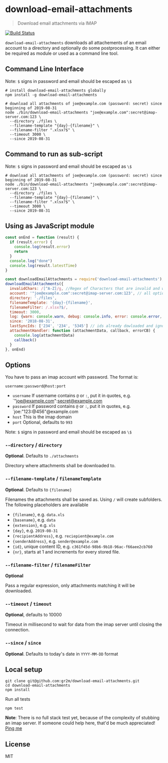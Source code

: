 # download-email-attachments

> Download email attachments via IMAP

[![Build Status](https://travis-ci.org/eHealthAfrica/download-email-attachments.png?branch=master)](https://travis-ci.org/eHealthAfrica/download-email-attachments/)

`download-email-attachments` downloads all attachements of an email account
to a directory and optionally do some postprocessing. It can either be required as module or used as
a command line tool.

## Command Line Interface

Note: `$` signs in password and email should be escaped as `\$`

```
# install download-email-attachments globally
npm install -g download-email-attachments

# download all attachments of joe@example.com (password: secret) since beginning of 2019-08-31
node ./bin/download-email-attachments "joe@example.com":secret@imap-server.com:123 \
  --directory ./files \
  --filename-template "{day}-{filename}" \
  --filename-filter ".xlsx?$" \
  --timeout 3000 \
  --since 2019-08-31

```

## Command to run as sub-script

Note: `$` signs in password and email should be escaped as `\$`

```
# download all attachments of joe@example.com (password: secret) since beginning of 2019-08-31
node ./bin/download-email-attachments "joe@example.com":secret@imap-server.com:123 \
  --directory ./files \
  --filename-template "{day}-{filename}" \
  --filename-filter ".xlsx?$" \
  --timeout 3000 \
  --since 2019-08-31

```

## Using as JavaScript module

```js
const onEnd = function (result) {
  if (result.error) {
    console.log(result.error)
    return
  }
  console.log("done")
  console.log(result.latestTime)
}

const downloadEmailAttachments = require('download-email-attachments');
downloadEmailAttachments({
  invalidChars: /[^A-Z]/g, //Regex of Characters that are invalid and will be replaced by X
  account: '"joe@example.com":secret@imap-server.com:123', // all options and params besides account are optional
  directory: './files',
  filenameTemplate: '{day}-{filename}',
  filenameFilter: /.xlsx?$/,
  timeout: 3000,
  log: {warn: console.warn, debug: console.info, error: console.error, info: console.info },
  since: '2018-08-31',
  lastSyncIds: ['234', '234', '5345'] // ids already dowloaded and ignored, helpful because since is only supporting dates without time
  attachmentHandler: function (attachmentData, callback, errorCB) {
    console.log(attachmentData)
    callback()
  }
}, onEnd)
```

## Options

You have to pass an imap account with password. The format is:

```
username:password@host:port
```

- `username`
  If username contains `@` or `:`, put it in quotes, e.g. `"joe@example.com":secret@example.com
- `password`
  If password contains `@` or `:`, put it in quotes, e.g. `joe:"123:@456"@example.com
- `host`
  This is the imap domain
- `port`
  Optional, defaults to `993`


Note: `$` signs in password and email should be escaped as `\$`


### `--directory` / `directory`

**Optional**. Defaults to `./attachments`

Directory where attachments shall be downloaded to.


### `--filename-template` / `filenameTemplate`

**Optional**. Defaults to `{filename}`

Filenames the attachments shall be saved as. Using `/` will
create subfolders. The following placeholders are available

- `{filename}`, e.g. `data.xls`
- `{basename}`, e.g. `data`
- `{extension}`, e.g. `xls`
- `{day}`, e.g. `2019-08-31`
- `{recipientAddress}`, e.g. `reciepient@example.com`
- `{senderAddress}`, e.g. `sender@example.com`
- `{id}`, unique content ID, e.g. `c361f45d-98b6-9b18-96ac-f66aee2cb760`
- `{nr}`, starts at 1 and increments for every stored file.


### `--filename-filter` / `filenameFilter`

**Optional**

Pass a regular expression, only attachments matching it will be
downloaded.


### `--timeout` / `timeout`

**Optional**, defaults to 10000

Timeout in millisecond to wait for data from the imap server until
closing the connection.


### `--since` / `since`

**Optional**. Defaults to today's date in `YYYY-MM-DD` format


## Local setup

```
git clone git@github.com:gr2m/download-email-attachments.git
cd download-email-attachments
npm install
```

Run all tests

```
npm test
```

**Note**: There is no full stack test yet, because of the complexity
of stubbing an imap server. If someone could help here, that'd be
much appreciated! [Ping me](https://twitter.com/gr2m)

## License

MIT

